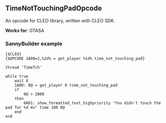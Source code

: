 ## TimeNotTouchingPadOpcode

An opcode for CLEO library, written with CLEO SDK.

**Works for**: GTASA

### SannyBuilder example

```delphi
{$CLEO}
{$OPCODE 1A00=2,%2d% = get_player %1d% time_not_touching_pad}

thread 'TimeTch'

while true
    wait 0
    1A00: 0@ = get_player 0 time_not_touching_pad
    if
        0@ > 2000
    then
        0AD1: show_formatted_text_highpriority "You didn't touch the pad for %d ms" time 100 0@
    end
end
```